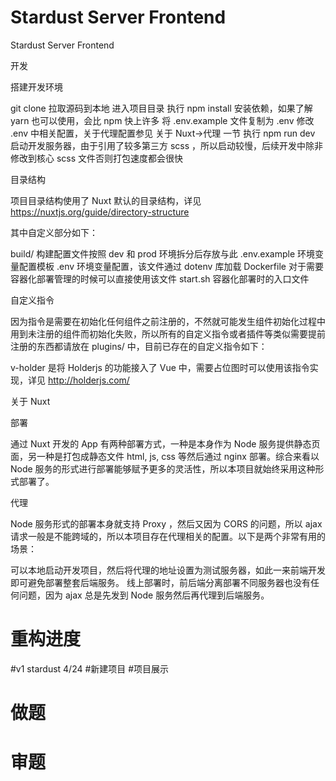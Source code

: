 # Stardust Server Frontend
Stardust Server Frontend


开发


搭建开发环境



git clone 拉取源码到本地
进入项目目录
执行 npm install 安装依赖，如果了解 yarn 也可以使用，会比 npm 快上许多
将 .env.example 文件复制为 .env
修改 .env 中相关配置，关于代理配置参见 关于 Nuxt->代理 一节
执行 npm run dev 启动开发服务器，由于引用了较多第三方 scss ，所以启动较慢，后续开发中除非修改到核心 scss 文件否则打包速度都会很快



目录结构

项目目录结构使用了 Nuxt 默认的目录结构，详见 https://nuxtjs.org/guide/directory-structure

其中自定义部分如下：


build/ 构建配置文件按照 dev 和 prod 环境拆分后存放与此
.env.example 环境变量配置模板
.env 环境变量配置，该文件通过 dotenv 库加载
Dockerfile 对于需要容器化部署管理的时候可以直接使用该文件
start.sh 容器化部署时的入口文件



自定义指令

因为指令是需要在初始化任何组件之前注册的，不然就可能发生组件初始化过程中用到未注册的组件而初始化失败，所以所有的自定义指令或者插件等类似需要提前注册的东西都请放在 plugins/ 中，目前已存在的自定义指令如下：



v-holder 是将 Holderjs 的功能接入了 Vue 中，需要占位图时可以使用该指令实现，详见 http://holderjs.com/




关于 Nuxt


部署

通过 Nuxt 开发的 App 有两种部署方式，一种是本身作为 Node 服务提供静态页面，另一种是打包成静态文件 html, js, css 等然后通过 nginx 部署。综合来看以 Node 服务的形式进行部署能够赋予更多的灵活性，所以本项目就始终采用这种形式部署了。


代理

Node 服务形式的部署本身就支持 Proxy ，然后又因为 CORS 的问题，所以 ajax 请求一般是不能跨域的，所以本项目存在代理相关的配置。以下是两个非常有用的场景：


可以本地启动开发项目，然后将代理的地址设置为测试服务器，如此一来前端开发即可避免部署整套后端服务。
线上部署时，前后端分离部署不同服务器也没有任何问题，因为 ajax 总是先发到 Node 服务然后再代理到后端服务。
# 重构进度

#v1 stardust 4/24
#新建项目
#项目展示
# 做题
# 审题